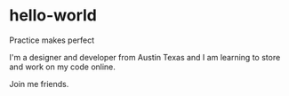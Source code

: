 # hello-world
Practice makes perfect

I'm a designer and developer from Austin Texas and I am learning to store and work on my code online.

Join me friends.

